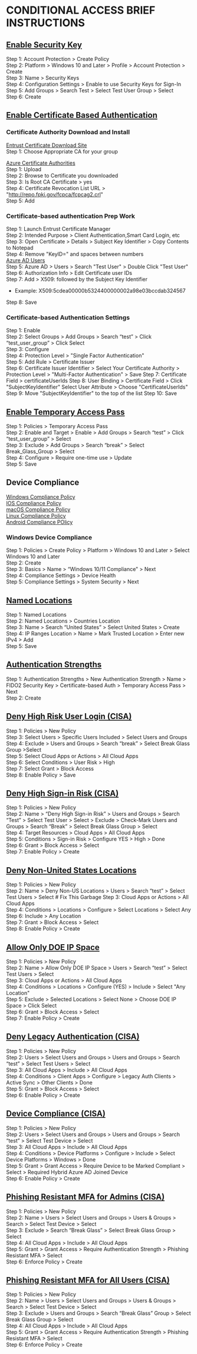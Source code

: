 # CONDITIONAL ACCESS BRIEF INSTRUCTIONS
## [Enable Security Key](https://portal.azure.com/#view/Microsoft_AAD_IAM/AuthenticationMethodsMenuBlade/~/AdminAuthMethods)

Step 1: Account Protection > Create Policy  
Step 2: Platform > Windows 10 and Later > Profile > Account Protection > Create  
Step 3: Name > Security Keys  
Step 4: Configuration Settings > Enable to use Security Keys for Sign-In  
Step 5: Add Groups > Search Test > Select Test User Group > Select  
Step 6: Create

## [Enable Certificate Based Authentication](https://portal.azure.com/#view/Microsoft_AAD_IAM/AuthenticationMethodsMenuBlade/~/AdminAuthMethods)

###  Certificate Authority Download and Install
[Entrust Certificate Download Site](https://www.entrust.com/resources/certificate-solutions/tools/root-certificate-downloads)  
Step 1: Choose Appropriate CA for your group  

[Azure Certificate Authorities](https://portal.azure.us/#view/Microsoft_AAD_IAM/SecurityMenuBlade/~/CertificateAuthorities)  
Step 1: Upload  
Step 2: Browse to Certificate you downloaded  
Step 3: Is Root CA Certificate > yes  
Step 4: Certificate Revocation List URL > "http://repo.fpki.gov/fcpca/fcpcag2.crl"  
Step 5: Add


### Certificate-based authentication Prep Work

Step 1: Launch Entrust Certificate Manager  
Step 2: Intended Purpose > Client Authentication,Smart Card Login, etc  
Step 3: Open Certificate > Details > Subject Key Identifier > Copy Contents to Notepad  
Step 4: Remove "KeyID=" and spaces between numbers  
[Azure AD Users](https://portal.azure.com/#view/Microsoft_AAD_UsersAndTenants/UserManagementMenuBlade/~/AllUsers)  
Step 5: Azure AD > Users > Search "Test User" > Double Click "Test User"  
Step 6: Authorization Info > Edit Certificate user IDs  
Step 7: Add > X509:<SKI> followed by the Subject Key Identifier  
* Example:  X509:<SKI>5cdea00000b5324400000002a98e03bccdab324567  

Step 8: Save

### Certificate-based Authentication Settings

Step 1: Enable  
Step 2: Select Groups > Add Groups > Search “test” > Click “test_user_group” > Click Select  
Step 3: Configure  
Step 4: Protection Level > "Single Factor Authentication"  
Step 5: Add Rule > Certificate Issuer  
Step 6: Certificate Issuer Identifier > Select Your Certificate Authority > Protection Level > "Multi-Factor Authentication" > Save
Step 7: Certificate Field > certificateUserIds
Step 8: User Binding > Certificate Field > Click "SubjectKeyIdentifier" Select User Attribute > Choose "CertificateUserIds"  
Step 9: Move "SubjectKeyIdentifier" to the top of the list
Step 10: Save

## [Enable Temporary Access Pass](https://portal.azure.com/#view/Microsoft_AAD_IAM/AuthenticationMethodsMenuBlade/~/AdminAuthMethods)
 
Step 1: Policies > Temporary Access Pass  
Step 2: Enable and Target > Enable > Add Groups > Search “test” > Click “test_user_group” > Select  
Step 3: Exclude > Add Groups > Search “break” > Select Break_Glass_Group > Select  
Step 4: Configure > Require one-time use > Update  
Step 5: Save  

## Device Compliance
[Windows Compliance Policy](https://endpoint.microsoft.com/#view/Microsoft_Intune_DeviceSettings/DevicesWindowsMenu/~/compliancePolicies)  
[IOS Compliance Policy](https://endpoint.microsoft.com/#view/Microsoft_Intune_DeviceSettings/DevicesIosMenu/~/compliancePolicies)  
[macOS Compliance Policy](https://endpoint.microsoft.com/#view/Microsoft_Intune_DeviceSettings/DevicesMacOsMenu/~/compliancePolicies)  
[Linux Compliance Policy](https://endpoint.microsoft.com/#view/Microsoft_Intune_DeviceSettings/DevicesLinuxMenu/~/compliancePolicies)  
[Android Compliance POlicy](https://endpoint.microsoft.com/#view/Microsoft_Intune_DeviceSettings/DevicesAndroidMenu/~/compliancePolicies)  
### Windows Device Compliance
Step 1: Policies > Create Policy > Platform > Windows 10 and Later > Select Windows 10 and Later  
Step 2: Create  
Step 3: Basics > Name > “Windows 10/11 Compliance" > Next  
Step 4: Compliance Settings > Device Health  
Step 5: Compliance Settings > System Security > Next  

## [Named Locations](https://portal.azure.com/#view/Microsoft_AAD_ConditionalAccess/ConditionalAccessBlade/~/NamedLocations)

Step 1: Named Locations  
Step 2: Named Locations > Countries Location  
Step 3: Name > Search “United States” > Select United States > Create  
Step 4: IP Ranges Location > Name > Mark Trusted Location > Enter new IPv4 > Add  
Step 5: Save  

## [Authentication Strengths](https://portal.azure.com/#view/Microsoft_AAD_ConditionalAccess/ConditionalAccessBlade/~/AuthStrengths)

Step 1: Authentication Strengths > New Authentication Strength > Name > FIDO2 Security Key > Certificate-based Auth > Temporary Access Pass > Next  
Step 2: Create  

## [Deny High Risk User Login (CISA)](https://endpoint.microsoft.com/#view/Microsoft_AAD_ConditionalAccess/ConditionalAccessBlade/~/Policies) 

Step 1: Policies > New Policy  
Step 3: Select Users > Specific Users Included > Select Users and Groups  
Step 4: Exclude > Users and Groups > Search “break” > Select Break Glass Group >Select  
Step 5: Select Cloud Apps or Actions > All Cloud Apps  
Step 6: Select Conditions > User Risk > High  
Step 7: Select Grant > Block Access  
Step 8: Enable Policy > Save  

## [Deny High Sign-in Risk (CISA)](https://endpoint.microsoft.com/#view/Microsoft_AAD_ConditionalAccess/ConditionalAccessBlade/~/Policies)  
Step 1: Policies > New Policy  
Step 2: Name > “Deny High Sign-in Risk” > Users and Groups > Search “Test” > Select Test User > Select > Exclude > Check-Mark Users and Groups > Search “Break” > Select Break Glass Group > Select  
Step 4: Target Resources > Cloud Apps > All Cloud Apps  
Step 5: Conditions > Sign-in Risk > Configure YES > High > Done  
Step 6: Grant > Block Access > Select  
Step 7: Enable Policy > Create  

## [Deny Non-United States Locations](https://endpoint.microsoft.com/#view/Microsoft_AAD_ConditionalAccess/ConditionalAccessBlade/~/Policies)  
Step 1: Policies > New Policy  
Step 2: Name > Deny Non-US Locations > Users > Search “test” > Select Test Users > Select  # Fix This Garbage
Step 3: Cloud Apps or Actions > All Cloud Apps  
Step 4: Conditions > Locations > Configure > Select Locations > Select Any  
Step 6: Include > Any Location  
Step 7: Grant > Block Access > Select  
Step 8: Enable Policy > Create  

## [Allow Only DOE IP Space](https://endpoint.microsoft.com/#view/Microsoft_AAD_ConditionalAccess/ConditionalAccessBlade/~/Policies) 
Step 1: Policies > New Policy  
Step 2: Name > Allow Only DOE IP Space > Users > Search “test” > Select Test Users > Select  
Step 3: Cloud Apps or Actions > All Cloud Apps  
Step 4: Conditions > Locations > Configure (YES) > Include > Select "Any Location"   
Step 5: Exclude > Selected Locations > Select None > Choose DOE IP Space > Click Select  
Step 6: Grant > Block Access > Select  
Step 7: Enable Policy > Create  

## [Deny Legacy Authentication (CISA)](https://endpoint.microsoft.com/#view/Microsoft_AAD_ConditionalAccess/ConditionalAccessBlade/~/Policies)  
Step 1: Policies > New Policy  
Step 2: Users > Select Users and Groups > Users and Groups > Search “test” > Select Test Users > Select  
Step 3: All Cloud Apps > Include > All Cloud Apps  
Step 4: Conditions > Client Apps > Configure > Legacy Auth Clients > Active Sync > Other Clients > Done  
Step 5: Grant > Block Access > Select  
Step 6: Enable Policy > Create  

## [Device Compliance (CISA)](https://endpoint.microsoft.com/#view/Microsoft_AAD_ConditionalAccess/ConditionalAccessBlade/~/Policies)  
Step 1: Policies > New Policy  
Step 2: Users > Select Users and Groups > Users and Groups > Search “test” > Select Test Device > Select  
Step 3: All Cloud Apps > Include > All Cloud Apps  
Step 4: Conditions > Device Platforms > Configure > Include > Select Device Platforms > Windows > Done  
Step 5: Grant > Grant Access > Require Device to be Marked Compliant > Select > Required Hybrid Azure AD Joined Device  
Step 6: Enable Policy > Create  

## [Phishing Resistant MFA for Admins (CISA)](https://endpoint.microsoft.com/#view/Microsoft_AAD_ConditionalAccess/ConditionalAccessBlade/~/Policies)
Step 1: Policies > New Policy  
Step 2: Name > Users > Select Users and Groups > Users & Groups > Search > Select Test Device > Select  
Step 3: Exclude > Search “Break Glass” > Select Break Glass Group > Select  
Step 4: All Cloud Apps > Include > All Cloud Apps  
Step 5: Grant > Grant Access > Require Authentication Strength > Phishing Resistant MFA > Select  
Step 6: Enforce Policy > Create  

## [Phishing Resistant MFA for All Users (CISA)](https://endpoint.microsoft.com/#view/Microsoft_AAD_ConditionalAccess/ConditionalAccessBlade/~/Policies)  
Step 1: Policies > New Policy  
Step 2: Name > Users > Select Users and Groups > Users & Groups > Search > Select Test Device > Select  
Step 3: Exclude > Users and Groups > Search “Break Glass” Group > Select Break Glass Group > Select  
Step 4: All Cloud Apps > Include > All Cloud Apps  
Step 5: Grant > Grant Access > Require Authentication Strength > Phishing Resistant MFA > Select  
Step 6: Enforce Policy > Create  


